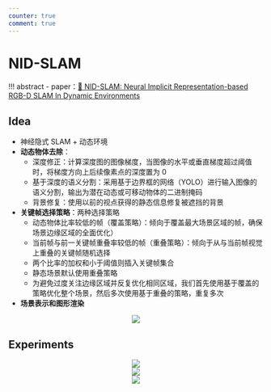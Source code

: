 ```yaml
---
counter: true
comment: true
---
```


# NID-SLAM

!!! abstract
    - paper：[:book: NID-SLAM: Neural Implicit Representation-based RGB-D SLAM In Dynamic Environments](https://arxiv.org/abs/2401.01189)
    <!-- - code：[:material-github: DynaSLAM](https://github.com/BertaBescos/DynaSLAM) -->

## Idea

- 神经隐式 SLAM + 动态环境
- **动态物体去除**：
    - 深度修正：计算深度图的图像梯度，当图像的水平或垂直梯度超过阈值时，将梯度方向上后续像素点的深度置为 0
    - 基于深度的语义分割：采用基于边界框的网络（YOLO）进行输入图像的语义分割，输出为潜在动态或可移动物体的二进制掩码
    - 背景修复：使用以前的视点获得的静态信息修复被遮挡的背景
- **关键帧选择策略**：两种选择策略
    - 动态物体比率较低的帧（覆盖策略）：倾向于覆盖最大场景区域的帧，确保场景边缘区域的全面优化）
    - 当前帧与前一关键帧重叠率较低的帧（重叠策略）：倾向于从与当前帧视觉上重叠的关键帧随机选择
    - 两个比率的加权和小于阈值则插入关键帧集合
    - 静态场景默认使用重叠策略
    - 为避免过度关注边缘区域并反复优化相同区域，我们首先使用基于覆盖的策略优化整个场景，然后多次使用基于重叠的策略，重复多次
- **场景表示和图形渲染**

<center><img src="https://cdn.jujimeizuo.cn/note/cv/slam/NID-SLAM-1.jpg"></center>


## Experiments

<center><img src="https://cdn.jujimeizuo.cn/note/cv/slam/NID-SLAM-2.jpg"></center>

<center><img src="https://cdn.jujimeizuo.cn/note/cv/slam/NID-SLAM-3.jpg"></center>

<center><img src="https://cdn.jujimeizuo.cn/note/cv/slam/NID-SLAM-4.jpg"></center>